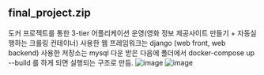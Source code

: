 ## final_project.zip
도커 프로젝트를 통한 3-tier 어플리케이션 운영(영화 정보 제공사이트 만들기 + 자동실행하는 크롤링 컨테이너)
사용한 웹 프레임워크는 django (web front, web backend)
사용한 저장소는 mysql
다운 받은 다음에 폴더에서 docker-compose up --build 를 하게 되면 실행되는 구조로 만듬.
![image](https://user-images.githubusercontent.com/48358123/115661180-04fca000-a378-11eb-9968-3e821158ec70.png)
![image](https://user-images.githubusercontent.com/48358123/115661609-aa177880-a378-11eb-990c-7b7180e31370.png)
